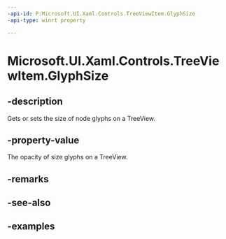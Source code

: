 ```yaml
---
-api-id: P:Microsoft.UI.Xaml.Controls.TreeViewItem.GlyphSize
-api-type: winrt property

---
```

<!-- Property syntax.
public double GlyphSize { get;  set; }
-->

# Microsoft.UI.Xaml.Controls.TreeViewItem.GlyphSize


## -description

Gets or sets the size of node glyphs on a TreeView.


## -property-value

The opacity of size glyphs on a TreeView.


## -remarks


## -see-also


## -examples


